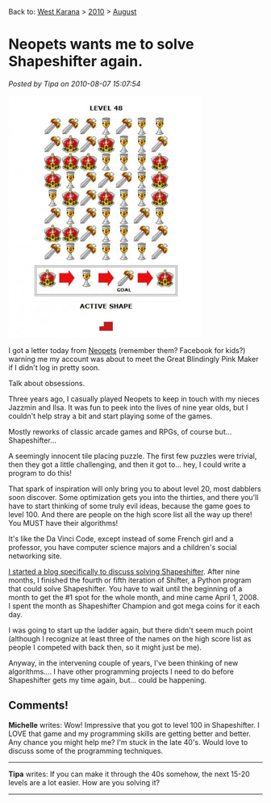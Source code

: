 Back to: [West Karana](/posts/westkarana.md) > [2010](/posts/2010/westkarana.md) > [August](./westkarana.md)
# Neopets wants me to solve Shapeshifter again.

*Posted by Tipa on 2010-08-07 15:07:54*

[![](../../../uploads/2010/08/Fullscreen-capture-872010-35037-PM-382x480.jpg "Shapeshifter")](../../../uploads/2010/08/Fullscreen-capture-872010-35037-PM.jpg)

I got a letter today from [Neopets](http://www.neopets.com/) (remember them? Facebook for kids?) warning me my account was about to meet the Great Blindingly Pink Maker if I didn't log in pretty soon.

Talk about obsessions.

Three years ago, I casually played Neopets to keep in touch with my nieces Jazzmin and Ilsa. It was fun to peek into the lives of nine year olds, but I couldn't help stray a bit and start playing some of the games.

Mostly reworks of classic arcade games and RPGs, of course but... Shapeshifter...

A seemingly innocent tile placing puzzle. The first few puzzles were trivial, then they got a little challenging, and then it got to... hey, I could write a program to do this!

That spark of inspiration will only bring you to about level 20, most dabblers soon discover. Some optimization gets you into the thirties, and there you'll have to start thinking of some truly evil ideas, because the game goes to level 100. And there are people on the high score list all the way up there! You MUST have their algorithms!

It's like the Da Vinci Code, except instead of some French girl and a professor, you have computer science majors and a children's social networking site.

[I started a blog specifically to discuss solving Shapeshifter](http://shewhoshapes.wordpress.com/). After nine months, I finished the fourth or fifth iteration of Shifter, a Python program that could solve Shapeshifter. You have to wait until the beginning of a month to get the #1 spot for the whole month, and mine came April 1, 2008. I spent the month as Shapeshifter Champion and got mega coins for it each day.

I was going to start up the ladder again, but there didn't seem much point (although I recognize at least three of the names on the high score list as people I competed with back then, so it might just be me).

Anyway, in the intervening couple of years, I've been thinking of new algorithms.... I have other programming projects I need to do before Shapeshifter gets my time again, but... could be happening.

## Comments!

**Michelle** writes: Wow! Impressive that you got to level 100 in Shapeshifter. I LOVE that game and my programming skills are getting better and better. Any chance you might help me? I'm stuck in the late 40's. Would love to discuss some of the programming techniques.

---

**Tipa** writes: If you can make it through the 40s somehow, the next 15-20 levels are a lot easier. How are you solving it?

---

